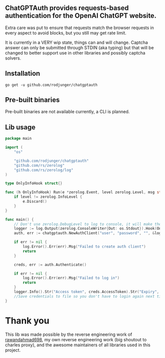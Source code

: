 ## ChatGPTAuth provides requests-based authentication for the OpenAI ChatGPT website.

Extra care was put to ensure that requests match the browser requests in every aspect to avoid blocks, but you still may get rate limit.

It is currently in a VERY wip state, things can and will change.
Captcha answer can only be submitted through STDIN (aka typing) but that will be changed to better support use in other libraries and possibly captcha solvers.

## Installation

`go get -u github.com/rodjunger/chatgptauth`

## Pre-built binaries

Pre-built binaries are not available currently, a CLI is planned.

## Lib usage 

```go
package main

import (
	"os"

	"github.com/rodjunger/chatgptauth"
	"github.com/rs/zerolog"
	"github.com/rs/zerolog/log"
)

type OnlyInfoHook struct{}

func (h OnlyInfoHook) Run(e *zerolog.Event, level zerolog.Level, msg string) {
	if level != zerolog.InfoLevel {
		e.Discard()
	}
}

func main() {
	// Don't use zerolog.DebugLevel to log to console, it will make the output unreadable
	logger := log.Output(zerolog.ConsoleWriter{Out: os.Stdout}).Hook(OnlyInfoHook{}).Level(zerolog.InfoLevel)
	auth, err := chatgptauth.NewAuthClient("user", "password", "", &logger)

	if err != nil {
		log.Error().Err(err).Msg("Failed to create auth client")
		return
	}

	creds, err := auth.Authenticate()

	if err != nil {
		log.Error().Err(err).Msg("Failed to log in")
		return
	}
	logger.Info().Str("Access token", creds.AccessToken).Str("Expiry", creds.ExpiresAt).Msg("logged in")
	//Save credentials to file so you don't have to login again next time
}
```

# Thank you
This lib was made possible by the reverse engineering work of [rawandahmad698](https://github.com/rawandahmad698), my own reverse engineering work (big shoutout to charles proxy), and the awesome maintainers of all libraries used in this project.
